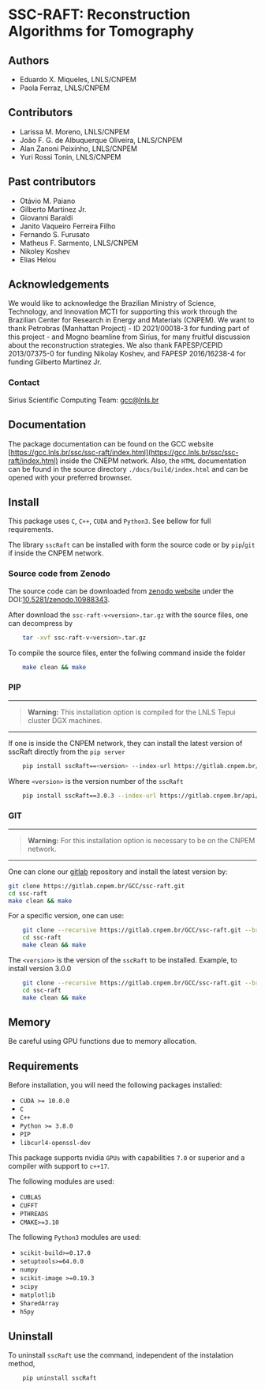 # SSC-RAFT: Reconstruction Algorithms for Tomography

## Authors

* Eduardo X. Miqueles, LNLS/CNPEM
* Paola Ferraz, LNLS/CNPEM

## Contributors

* Larissa M. Moreno, LNLS/CNPEM
* João F. G. de Albuquerque Oliveira, LNLS/CNPEM
* Alan Zanoni Peixinho, LNLS/CNPEM
* Yuri Rossi Tonin, LNLS/CNPEM

## Past contributors

* Otávio M. Paiano
* Gilberto Martinez Jr.
* Giovanni Baraldi
* Janito Vaqueiro Ferreira Filho
* Fernando S. Furusato
* Matheus F. Sarmento, LNLS/CNPEM
* Nikoley Koshev
* Elias Helou

## Acknowledgements

We would like to acknowledge the Brazilian Ministry of Science, Technology, and Innovation MCTI for supporting this work through the Brazilian Center for Research in Energy and Materials (CNPEM).
We want to thank Petrobras (Manhattan Project) - ID 2021/00018-3 for funding part of this project - and Mogno beamline from Sirius, for many fruitful discussion about the reconstruction strategies.
We also thank FAPESP/CEPID 2013/07375-0 for funding Nikolay Koshev, and FAPESP 2016/16238-4 for funding Gilberto Martinez Jr.

### Contact

Sirius Scientific Computing Team: [gcc@lnls.br](malito:gcc@lnls.br)

## Documentation

The package documentation can be found on the GCC website [https://gcc.lnls.br/ssc/ssc-raft/index.html](https://gcc.lnls.br/ssc/ssc-raft/index.html) inside the CNEPM network.
Also, the `HTML` documentation can be found in the source directory `./docs/build/index.html` and can be opened with your preferred brownser.

## Install

This package uses `C`, `C++`, `CUDA` and `Python3`.
See bellow for full requirements.

The library `sscRaft` can be installed with form the source code or by `pip`/`git` if inside the CNPEM network.

### Source code from Zenodo

The source code can be downloaded from [zenodo website](https://zenodo.org/) under the DOI:[10.5281/zenodo.10988343](https://doi.org/10.5281/zenodo.10988343).

After download the `ssc-raft-v<version>.tar.gz` with the source files, one can decompress by

```bash
    tar -xvf ssc-raft-v<version>.tar.gz
```

To compile the source files, enter the follwing command inside the folder

```bash
    make clean && make
```

### PIP

---
> **Warning:** This installation option is compiled for the LNLS Tepui cluster DGX machines.
---

If one is inside the CNPEM network, they can install the latest version of sscRaft directly from the `pip server`

```bash
    pip install sscRaft==<version> --index-url https://gitlab.cnpem.br/api/v4/projects/1978/packages/pypi/simple

```

Where `<version>` is the version number of the `sscRaft`

```bash
    pip install sscRaft==3.0.3 --index-url https://gitlab.cnpem.br/api/v4/projects/1978/packages/pypi/simple
```


### GIT

---
> **Warning:** For this installation option is necessary to be on the CNPEM network.
---

One can clone our [gitlab](https://gitlab.cnpem.br/) repository and install the latest version by:

```bash
git clone https://gitlab.cnpem.br/GCC/ssc-raft.git 
cd ssc-raft
make clean && make
```

For a specific version, one can use:

```bash
    git clone --recursive https://gitlab.cnpem.br/GCC/ssc-raft.git --branch v<version> --single-branch
    cd ssc-raft 
    make clean && make
```

The `<version>` is the version of the `sscRaft` to be installed. Example, to install version 3.0.0

```bash
    git clone --recursive https://gitlab.cnpem.br/GCC/ssc-raft.git --branch v3.0.0 --single-branch
    cd ssc-raft 
    make clean && make
```

## Memory

Be careful using GPU functions due to memory allocation.

## Requirements

Before installation, you will need the following packages installed:

* `CUDA >= 10.0.0`
* `C`
* `C++`
* `Python >= 3.8.0`
* `PIP`
* `libcurl4-openssl-dev`

This package supports nvidia ``GPUs`` with capabilities ``7.0`` or superior and a compiler with support to ``c++17``.

The following modules are used:

* `CUBLAS`
* `CUFFT`
* `PTHREADS`
* `CMAKE>=3.10`

The following `Python3` modules are used:

* `scikit-build>=0.17.0`
* `setuptools>=64.0.0`
* `numpy`
* `scikit-image >=0.19.3`
* `scipy`
* `matplotlib`
* `SharedArray`
* `h5py`

## Uninstall

To uninstall `sscRaft` use the command, independent of the instalation method,

```bash
    pip uninstall sscRaft 
```
